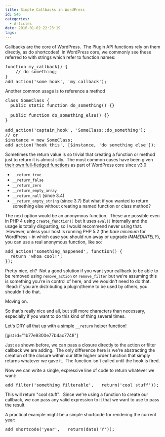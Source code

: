 ```yaml
---
title: Simple Callbacks in WordPress
id: 546
categories:
  - Articles
date: 2016-01-02 22:23:19
tags:
---
```


Callbacks are the core of WordPress.  The Plugin API functions rely on them directly, as do shortcodes!  In WordPress core, we commonly see these referred to with strings which refer to function names:
<pre class="lang:php decode:true ">function my_callback() {
    // do something;
}
add_action('some_hook', 'my_callback');</pre>
Another common usage is to reference a method
<pre class="lang:default decode:true">class SomeClass {
  public static function do_something() {}

  public function do_something_else() {}
}

add_action('captain_hook', 'SomeClass::do_something');
// or
$instance = new SomeClass;
add_action('hook_this', [$instance, 'do_something_else']);</pre>
Sometimes the return value is so trivial that creating a function or method just to return it is almost silly.  The most common cases have been given [their own full-fledged functions](https://developer.wordpress.org/?s=__return_&amp;post_type%5B%5D=wp-parser-function) as part of WordPress core since v3.0:

*   `__return_true`
*   `__return_false`
*   `__return_zero`
*   `__return_empty_array`
*   `__return_null` (since 3.4)
*   `__return_empty_string` (since 3.7)
But what if you wanted to return something else without creating a named function or class method?

The next option would be an anonymous function.  These are possible even in PHP 4 using `create_function()` but it uses `eval()` internally and the usage is totally disgusting, so I would recommend never using that.  However, unless your host is running PHP 5.2 (the _bare minimum_ for WordPress - in which case you should run away or upgrade _IMMEDIATELY_), you can use a real anonymous function, like so:
<pre class="lang:default decode:true">add_action('something_happened', function() {
  return 'whoa cool!';
});</pre>
Pretty nice, eh?  Not a good solution if you want your callback to be able to be removed using `remove_action` or `remove_filter` but we're assuming this is something you're in control of here, and we wouldn't need to do that.  Read: if you are distributing a plugin/theme to be used by others, you shouldn't do that.

Moving on.

So that's really nice and all, but still more characters than necessary, especially if you want to do this kind of thing several times.

Let's DRY all that up with a simple `__return` helper function!

[gist id="1b77e9300e77b4ac7748"]

Just as shown before, we can pass a closure directly to the action or filter callback we are adding.  The only difference here is we're abstracting the creation of the closure within our little higher order function that simply returns whatever we gave it.  The function isn't called until the hook is fired.

Now we can write a single, expressive line of code to return whatever we want:
<pre class="lang:default decode:true">add_filter('something_filterable', __return('cool stuff'));</pre>
This will return "cool stuff".  Since we're using a function to create our callback, we can pass any valid expression to it that we want to use to pass the result.

A practical example might be a simple shortcode for rendering the current year:
<pre class="lang:default decode:true ">add_shortcode('year', __return(date('Y'));</pre>
&nbsp;

&nbsp;

&nbsp;

&nbsp;